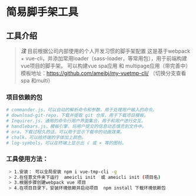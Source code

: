 
# 简易脚手架工具

## 工具介绍
 > ***注*** 目前根据公司内部使用的个人开发习惯的脚手架配置
 > 这是基于webpack + vue-cli，并添加常用loader（sass-loader，等常用包），用于前端构建vue项目的脚手架。
 > 可以构建vue spa应用 和 multipage应用（带完善中）
 > 模板地址：https://github.com/ameibj/my-vuetmp-cli/ （切换分支查看 spa 和multi）

### 项目依赖的包
``` bash
# commander.js，可以自动的解析命令和参数，用于处理用户输入的命令。
# download-git-repo，下载并提取 git 仓库，用于下载项目模板。
# Inquirer.js，通用的命令行用户界面集合，用于和用户进行交互。
# handlebars.js，模板引擎，将用户提交的信息动态填充到文件中。
# ora，下载过程久的话，可以用于显示下载中的动画效果。
# chalk，可以给终端的字体加上颜色。
# log-symbols，可以在终端上显示出 √ 或 × 等的图标。
```
### 工具使用方法：
``` bash
 > 1.安装： 可以全局安装 npm i vue-tmp-cli -g
 > 2.在任意文件夹下运行  ameicli init  或 ameicli init (项目名)
 > 3.根据步骤创建webpack vue 项目
 > 4.在项目目录下，安装环境依赖并启动项目  npm install 下载环境依赖包

```
